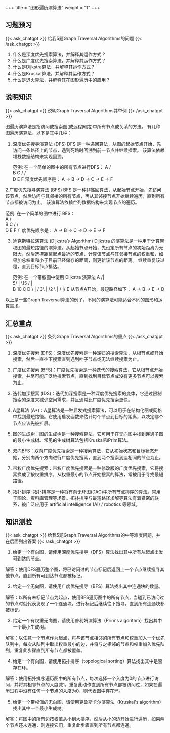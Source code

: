 +++
title = "图形遍历演算法"
weight = "1"
+++
## 习题预习
{{< ask_chatgpt >}}
给我5题Graph Traversal Algorithms的问题
{{< /ask_chatgpt >}}



1. 什么是深度优先搜索算法，并解释其运作方式？
2. 什么是广度优先搜索算法，并解释其运作方式？
3. 什么是Dijkstra算法，并解释其运作方式？
4. 什么是Kruskal算法，并解释其运作方式？
5. 什么是退火算法，并解释其在图形遍历中的应用？   

## 说明知识
{{< ask_chatgpt >}}
说明Graph Traversal Algorithms并举例
{{< /ask_chatgpt >}}



图遍历演算法是指访问或搜索图(或远程网路)中所有节点或关系的方法。 有几种图遍历演算法，以下是其中几种：

1. 深度优先搜寻演算法 (DFS)
   DFS 是一种递回算法，从图的起始节点开始，先访问一条路径上的节点，遇到死路时回溯到前一节点并继续探索。 该算法依赖堆栈数据结构来实现回溯。

   范例: 在一个简单的图中的所有节点进行DFS：
                    A
                   / \
                  B   C
                 /   / \
                D   E   F
   深度优先顺序是： A -> B -> D -> C -> E -> F

2.广度优先搜寻演算法 (BFS)
   BFS 是一种非递回算法，从起始节点开始，先访问该节点，然后访问与其邻接的所有节点，再从其邻接节点开始继续遍历，直到所有节点都被访问为止。 该演算法依赖伫列数据结构来实现节点的遍历。

   范例: 在一个简单的图中进行 BFS：               
                    A
                   / \
                  B   C
                 /   / \
                D   E   F
   广度优先顺序是： A -> B -> C -> D -> E -> F

3. 迪克斯特拉演算法 (Dijkstra’s Algorithm)
   Dijkstra 的演算法是一种用于计算带权图的最短路径的演算法。从起始节点开始，先设定所有节点的初始距离为无限大，然后选择距离起点最近的节点，计算该节点与其邻接节点的权重和，如果加总权重和小于目前已经储存的距离，则更新该节点的距离。 继续重复该过程，直到目标节点抵达。

   范例: 在一个带权图中使用 Dijkstra 演算法
               A
              /|\
            5/ | \15
            /  |  \
           B  10 C  D
           \   |   /
          3\  |  /2
            \ | /
             \|/
              E 
   从节点A开始，最短路径如下： A -> B -> E -> D

以上是一些Graph Traversal算法的例子，不同的演算法可能适合不同的图形和运算需求。   

## 汇总重点
{{< ask_chatgpt >}}
条列Graph Traversal Algorithms的重点
{{< /ask_chatgpt >}}



1. 深度优先搜索 (DFS)：深度优先搜索是一种递归的搜索算法，从根节点或开始搜索，然后一直往下搜索直到遇到叶子节点或无法继续搜索为止。

2. 广度优先搜索 (BFS)：广度优先搜索是一种迭代的搜索算法，它从根节点开始搜索，并尽可能广泛地搜索节点，直到找到目标节点或没有更多节点可以搜索为止。

3. 迭代加深搜索 (IDS)：迭代加深搜索是一种深度优先搜索的变体，它通过限制搜索的深度来减少空间需求，并且通常比广度优先搜索更快。

4. A星算法 (A*)：A星算法是一种启发式搜索算法，可以用于在结构化图或网格中找到最短路径。它使用启发函数来估计每个节点到目标的距离，以决定哪个节点应该先被扩展。

5. 图的生成树：图的生成树是一种搜索算法，它可用于在无向图中找到连通子图的最小生成树。常见的生成树算法包括Kruskal和Prim算法。

6. 双向BFS：双向广度优先搜索是一种搜索算法，它从初始状态和目标状态开始，分别向两个方向进行广度优先搜索，直到两个搜索到达相同的节点为止。

7. 带权广度优先搜索：带权广度优先搜索是一种修改版的广度优先搜索，它将搜索换成了按权重排序，从权重最小的节点开始搜索的算法，常被用于寻找最短路径。

8. 拓扑排序: 拓扑排序是一种将有向无环图(DAG)中所有节点排序的算法。常用于图论、资料库管理等场景。拓扑排序与最短路径求解等算法有着紧密的联系，被广泛应用于 artificial intelligence (AI) / robotics  等领域。   

## 知识测验
{{< ask_chatgpt >}}
给我5题Graph Traversal Algorithms的中等难度问题，并在后面列出答案
{{< /ask_chatgpt >}}



1. 给定一个有向图，请使用深度优先搜寻（DFS）算法找出其中所有从起点出发可到达的节点。

解答：使用DFS遍历整个图，将已访问过的节点标记后返回上一个节点继续搜寻其他节点，直到所有可到达节点都被标记。

2. 给定一个无向图，请使用广度优先搜寻（BFS）算法找出其中连通块的数量。

解答：以所有未标记节点为起点，使用BFS遍历图中的所有节点，当碰到已访问过的节点时就代表发现了一个连通块，进行标记后继续往下搜寻，直到所有连通块都被标记。

3. 给定一个有权重无向图，请使用普利姆演算法（Prim's algorithm）找出其中一个最小生成树。

解答：以任意一个节点作为起点，将与该节点相邻的所有节点和权重加入一个优先队列中，每次从队列中取出权重最小的边，并将与之相邻的节点和权重加入优先队列，重复此步骤直到所有节点都被覆盖。

4. 给定一个有向图，请使用拓扑排序（topological sorting）算法找出其中是否存在环。

解答：使用拓扑排序遍历图中的所有节点，每次选择一个入度为0的节点进行访问，并将其相邻节点的入度减1，重复此动作直到所有节点都被访问过，如果在遍历过程中没有任何一个节点的入度为0，则代表图中存在环。

5. 给定一个带权值的无向图，请使用克鲁斯卡尔演算法（Kruskal's algorithm）找出其中一个最小生成树。

解答：将图中的所有边按权值从小到大排序，然后从小的边开始进行遍历，如果两个节点还未连通，则连接它们，重复此步骤直到所有节点都连通。   


